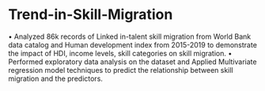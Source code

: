 # Trend-in-Skill-Migration
• Analyzed 86k records of Linked in-talent skill migration from World Bank data catalog and Human development index from 2015-2019 to demonstrate the impact of HDI, income levels, skill categories on skill migration. • Performed exploratory data analysis on the dataset and Applied Multivariate regression model techniques to predict the relationship between skill migration and the predictors. 
